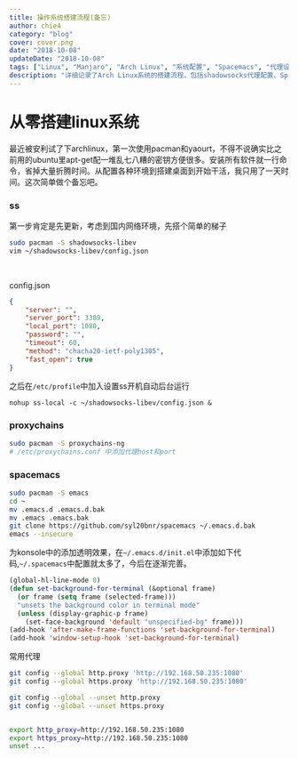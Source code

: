 ```yaml
---
title: 操作系统搭建流程(备忘)
author: chie4
category: "blog"
cover: cover.png
date: "2018-10-08"
updateDate: "2018-10-08"
tags: ["Linux", "Manjaro", "Arch Linux", "系统配置", "Spacemacs", "代理设置"]
description: "详细记录了Arch Linux系统的搭建流程，包括shadowsocks代理配置、Spacemacs编辑器设置以及常用代理命令等系统配置经验。"
---
```


# 从零搭建linux系统

最近被安利试了下archlinux，第一次使用pacman和yaourt，不得不说确实比之前用的ubuntu里apt-get配一堆乱七八糟的密钥方便很多。安装所有软件就一行命令，省掉大量折腾时间。从配置各种环境到搭建桌面到开始干活，我只用了一天时间。这次简单做个备忘吧。

         
### ss

第一步肯定是先更新，考虑到国内网络环境，先搭个简单的梯子

``` bash
sudo pacman -S shadowsocks-libev
vim ~/shadowsocks-libev/config.json
```
&emsp;&emsp;

config.json
``` json
{
    "server": "",
    "server_port": 3389,
    "local_port": 1080,
    "password": "",
    "timeout": 60,
    "method": "chacha20-ietf-poly1305",
    "fast_open": true
}
```

之后在`/etc/profile`中加入设置ss开机自动后台运行

```
nohup ss-local -c ~/shadowsocks-libev/config.json &
```

### proxychains

``` bash
sudo pacman -S proxychains-ng
# /etc/proxychains.conf 中添加代理host和port 
```

### spacemacs

``` bash
sudo pacman -S emacs
cd ~
mv .emacs.d .emacs.d.bak
mv .emacs .emacs.bak
git clone https://github.com/syl20bnr/spacemacs ~/.emacs.d.bak
emacs --insecure
```

为konsole中的添加透明效果，在`~/.emacs.d/init.el`中添加如下代码,`~/.spacemacs`中配置就太多了，今后在逐渐完善。

``` lisp
(global-hl-line-mode 0)
(defun set-background-for-terminal (&optional frame)
  (or frame (setq frame (selected-frame)))
  "unsets the background color in terminal mode"
  (unless (display-graphic-p frame)
    (set-face-background 'default "unspecified-bg" frame)))
(add-hook 'after-make-frame-functions 'set-background-for-terminal)
(add-hook 'window-setup-hook 'set-background-for-terminal)
```

常用代理

``` bash
git config --global http.proxy 'http://192.168.50.235:1080'
git config --global https.proxy 'http://192.168.50.235:1080'

git config --global --unset http.proxy
git config --global --unset https.proxy


export http_proxy=http://192.168.50.235:1080
export https_proxy=http://192.168.50.235:1080
unset ...
```
